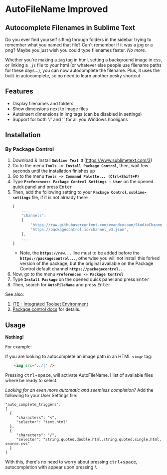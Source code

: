 AutoFileName Improved
============

Autocomplete Filenames in Sublime Text
--------------------------------------
Do you ever find yourself sifting through folders in the sidebar trying to remember what you named that file? Can't remember if it was a jpg or a png? Maybe you just wish you could type filenames faster. *No more.*

Whether you're making a `img` tag in html, setting a background image in css, or linking a `.js` file to your html (or whatever else people use filename paths for these days...), you can now autocomplete the filename. Plus, it uses the built-in autocomplete, so no need to learn another pesky shortcut.

Features
--------

- Display filenames and folders
- Show dimensions next to image files
- Autoinsert dimensions in img tags (can be disabled in settings)
- Support for both '/' and '\' for all you Windows hooligans


## Installation

### By Package Control

1. Download & Install **`Sublime Text 3`** (https://www.sublimetext.com/3)
1. Go to the menu **`Tools -> Install Package Control`**, then,
   wait few seconds until the installation finishes up
1. Go to the menu **`Tools -> Command Palette...
   (Ctrl+Shift+P)`**
1. Type **`Preferences:
   Package Control Settings – User`** on the opened quick panel and press <kbd>Enter</kbd>
1. Then,
   add the following setting to your **`Package Control.sublime-settings`** file, if it is not already there
   ```js
   [
       ...
       "channels":
       [
           "https://raw.githubusercontent.com/evandrocoan/StudioChannel/master/channel.json",
           "https://packagecontrol.io/channel_v3.json",
       ],
       ...
   ]
   ```
   * Note,
     the **`https://raw...`** line must to be added before the **`https://packagecontrol...`**,
     otherwise you will not install this forked version of the package,
     but the original available on the Package Control default channel **`https://packagecontrol...`**
1. Now,
   go to the menu **`Preferences -> Package Control`**
1. Type **`Install Package`** on the opened quick panel and press <kbd>Enter</kbd>
1. Then,
   search for **`AutoFileName`** and press <kbd>Enter</kbd>

See also:
1. [ITE - Integrated Toolset Environment](https://github.com/evandrocoan/ITE)
1. [Package control docs](https://packagecontrol.io/docs/usage) for details.


Usage
-----
**Nothing!**

For example:

If you are looking to autocomplete an image path in an HTML `<img>` tag:
```html
    <img src="../|" />
```

Pressing <kbd>ctrl</kbd>+<kbd>space</kbd>, will activate AutoFileName.  I list of available files where be ready to select.

*Looking for an even more automatic and seemless completion?*  Add the following to your User Settings file:

    "auto_complete_triggers":
    [
      {
         "characters": "<",
         "selector": "text.html"
      },
      {
         "characters": "/",
         "selector": "string.quoted.double.html,string.quoted.single.html, source.css"
      }
    ]

With this, there's no need to worry about pressing <kbd>ctrl</kbd>+<kbd>space</kbd>, autocompletion with appear upon pressing /.
